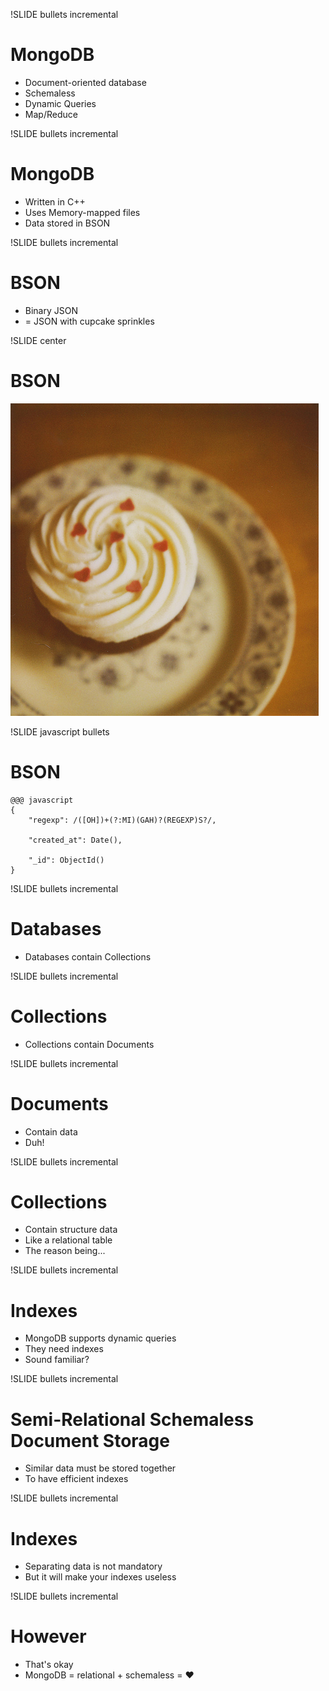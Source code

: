 !SLIDE bullets incremental

# MongoDB #

* Document-oriented database
* Schemaless
* Dynamic Queries
* Map/Reduce

!SLIDE bullets incremental

# MongoDB #

* Written in C++
* Uses Memory-mapped files
* Data stored in BSON

!SLIDE bullets incremental

# BSON #

* Binary JSON
* = JSON with cupcake sprinkles

!SLIDE center

# BSON #

![Cupcake!](cupcake.jpg)

!SLIDE javascript bullets

# BSON #

    @@@ javascript
    {
        "regexp": /([OH])+(?:MI)(GAH)?(REGEXP)S?/,
      
        "created_at": Date(),
      
        "_id": ObjectId()
    }

!SLIDE bullets incremental

# Databases #

* Databases contain Collections

!SLIDE bullets incremental

# Collections #

* Collections contain Documents

!SLIDE bullets incremental

# Documents #

* Contain data
* Duh!

!SLIDE bullets incremental

# Collections #

* Contain structure data
* Like a relational table
* The reason being...

!SLIDE bullets incremental

# Indexes #

* MongoDB supports dynamic queries
* They need indexes
* Sound familiar?

!SLIDE bullets incremental

# Semi-Relational Schemaless Document Storage #

* Similar data must be stored together
* To have efficient indexes

!SLIDE bullets incremental

# Indexes #

* Separating data is not mandatory
* But it will make your indexes useless

!SLIDE bullets incremental

# However #

* That's okay
* MongoDB = relational + schemaless = <span class="heart">&#9829;</span>